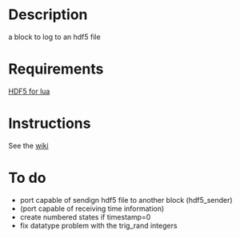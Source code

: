 Description
===========

a block to log to an hdf5 file

Requirements
============

[HDF5 for lua](http://colberg.org/lua-hdf5/)

Instructions
============

See the [wiki]

To do
=====

- port capable of sendign hdf5 file to another block (hdf5\_sender)
- (port capable of receiving time information)
- create numbered states if timestamp=0
- fix datatype problem with the trig\_rand integers


[wiki]: https://github.com/ejans/hdf5_logging/wiki

